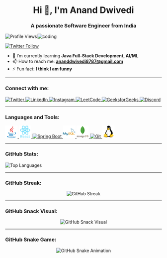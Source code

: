 <h1 align="center">Hi 👋, I'm Anand Dwivedi</h1>
<h3 align="center">A passionate Software Engineer from India</h3>

<img align="right" alt="coding" width="400" src="https://github.com/user-attachments/assets/20934602-7e0f-4c77-aa43-56a079b3e123">

<p align="left"> 
  <img src="https://komarev.com/ghpvc/?username=ananddwivedi95&label=Profile%20views&color=0e75b6&style=flat" alt="Profile Views" />
</p>

<p align="left"> 
  <a href="https://twitter.com/ananddiv99" target="blank">
    <img src="https://img.shields.io/twitter/follow/ananddiv99?logo=twitter&style=for-the-badge" alt="Twitter Follow" />
  </a> 
</p>

- 🌱 I’m currently learning **Java Full-Stack Development, AI/ML**
- 📫 How to reach me: **ananddwivedi8787@gmail.com**
- ⚡ Fun fact: **I think I am funny**

---

<h3 align="left">Connect with me:</h3>
<p align="left">
  <a href="https://twitter.com/ananddiv99" target="blank">
    <img align="center" src="https://raw.githubusercontent.com/rahuldkjain/github-profile-readme-generator/master/src/images/icons/Social/twitter.svg" alt="Twitter" height="30" width="40" />
  </a>
  <a href="https://linkedin.com/in/anand-dwivedi-0b7709249" target="blank">
    <img align="center" src="https://raw.githubusercontent.com/rahuldkjain/github-profile-readme-generator/master/src/images/icons/Social/linked-in-alt.svg" alt="LinkedIn" height="30" width="40" />
  </a>
  <a href="https://instagram.com/__rajdwivedi95" target="blank">
    <img align="center" src="https://raw.githubusercontent.com/rahuldkjain/github-profile-readme-generator/master/src/images/icons/Social/instagram.svg" alt="Instagram" height="30" width="40" />
  </a>
  <a href="https://www.leetcode.com/anandd95" target="blank">
    <img align="center" src="https://raw.githubusercontent.com/rahuldkjain/github-profile-readme-generator/master/src/images/icons/Social/leet-code.svg" alt="LeetCode" height="30" width="40" />
  </a>
  <a href="https://auth.geeksforgeeks.org/user/anandmahadeva95" target="blank">
    <img align="center" src="https://raw.githubusercontent.com/rahuldkjain/github-profile-readme-generator/master/src/images/icons/Social/geeks-for-geeks.svg" alt="GeeksforGeeks" height="30" width="40" />
  </a>
  <a href="https://discord.gg/yahill____" target="blank">
    <img align="center" src="https://raw.githubusercontent.com/rahuldkjain/github-profile-readme-generator/master/src/images/icons/Social/discord.svg" alt="Discord" height="30" width="40" />
  </a>
</p>

---

<h3 align="left">Languages and Tools:</h3>
<p align="left">
  <a href="https://www.java.com" target="_blank" rel="noreferrer">
    <img src="https://raw.githubusercontent.com/devicons/devicon/master/icons/java/java-original.svg" alt="Java" width="40" height="40"/>
  </a>
  <a href="https://reactjs.org/" target="_blank" rel="noreferrer">
    <img src="https://raw.githubusercontent.com/devicons/devicon/master/icons/react/react-original-wordmark.svg" alt="React" width="40" height="40"/>
  </a>
  <a href="https://spring.io/" target="_blank" rel="noreferrer">
    <img src="https://www.vectorlogo.zone/logos/springio/springio-icon.svg" alt="Spring Boot" width="40" height="40"/>
  </a>
  <a href="https://www.mysql.com/" target="_blank" rel="noreferrer">
    <img src="https://raw.githubusercontent.com/devicons/devicon/master/icons/mysql/mysql-original-wordmark.svg" alt="MySQL" width="40" height="40"/>
  </a>
  <a href="https://www.mongodb.com/" target="_blank" rel="noreferrer">
    <img src="https://raw.githubusercontent.com/devicons/devicon/master/icons/mongodb/mongodb-original-wordmark.svg" alt="MongoDB" width="40" height="40"/>
  </a>
  <a href="https://git-scm.com/" target="_blank" rel="noreferrer">
    <img src="https://www.vectorlogo.zone/logos/git-scm/git-scm-icon.svg" alt="Git" width="40" height="40"/>
  </a>
  <a href="https://www.linux.org/" target="_blank" rel="noreferrer">
    <img src="https://raw.githubusercontent.com/devicons/devicon/master/icons/linux/linux-original.svg" alt="Linux" width="40" height="40"/>
  </a>
</p>

---

<h3 align="left">GitHub Stats:</h3>
<p>
  <img align="center" src="https://github-readme-stats.vercel.app/api/top-langs?username=ananddwivedi95&show_icons=true&locale=en&layout=compact" alt="Top Languages" />
</p>

---

<h3 align="left">GitHub Streak:</h3>
<p align="center">
  <img src="https://github-readme-streak-stats.herokuapp.com/?user=ananddwivedi95&theme=dark&hide_border=true" alt="GitHub Streak" />
</p>

---

<h3 align="left">GitHub Snack Visual:</h3>
<p align="center">
  <img src="https://github-profile-summary-cards.vercel.app/api/cards/profile-details?username=ananddwivedi95&theme=github_dark" alt="GitHub Snack Visual" />
</p>

---

<h3 align="left">GitHub Snake Game:</h3>
<p align="center">
  <img src="https://github.com/ananddwivedi95/ananddwivedi95/blob/output/github-contribution-grid-snake.svg" alt="GitHub Snake Animation" />
</p>
